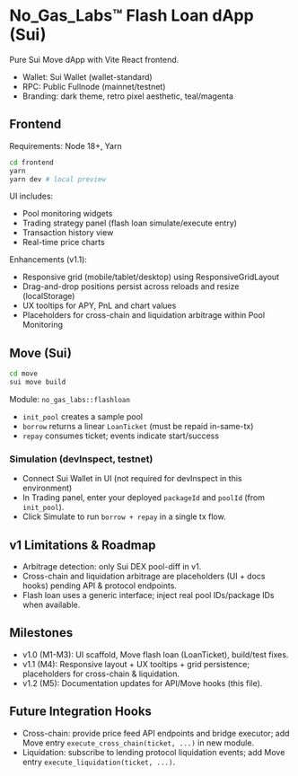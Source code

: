 # No_Gas_Labs™ Flash Loan dApp (Sui)

Pure Sui Move dApp with Vite React frontend.

- Wallet: Sui Wallet (wallet-standard)
- RPC: Public Fullnode (mainnet/testnet)
- Branding: dark theme, retro pixel aesthetic, teal/magenta

## Frontend

Requirements: Node 18+, Yarn

```bash
cd frontend
yarn
yarn dev # local preview
```

UI includes:
- Pool monitoring widgets
- Trading strategy panel (flash loan simulate/execute entry)
- Transaction history view
- Real-time price charts

Enhancements (v1.1):
- Responsive grid (mobile/tablet/desktop) using ResponsiveGridLayout
- Drag-and-drop positions persist across reloads and resize (localStorage)
- UX tooltips for APY, PnL and chart values
- Placeholders for cross-chain and liquidation arbitrage within Pool Monitoring

## Move (Sui)

```bash
cd move
sui move build
```

Module: `no_gas_labs::flashloan`
- `init_pool` creates a sample pool
- `borrow` returns a linear `LoanTicket` (must be repaid in-same-tx)
- `repay` consumes ticket; events indicate start/success

### Simulation (devInspect, testnet)
- Connect Sui Wallet in UI (not required for devInspect in this environment)
- In Trading panel, enter your deployed `packageId` and `poolId` (from `init_pool`).
- Click Simulate to run `borrow + repay` in a single tx flow.

## v1 Limitations & Roadmap
- Arbitrage detection: only Sui DEX pool-diff in v1.
- Cross-chain and liquidation arbitrage are placeholders (UI + docs hooks) pending API & protocol endpoints.
- Flash loan uses a generic interface; inject real pool IDs/package IDs when available.

## Milestones
- v1.0 (M1-M3): UI scaffold, Move flash loan (LoanTicket), build/test fixes.
- v1.1 (M4): Responsive layout + UX tooltips + grid persistence; placeholders for cross-chain & liquidation.
- v1.2 (M5): Documentation updates for API/Move hooks (this file).

## Future Integration Hooks
- Cross-chain: provide price feed API endpoints and bridge executor; add Move entry `execute_cross_chain(ticket, ...)` in new module.
- Liquidation: subscribe to lending protocol liquidation events; add Move entry `execute_liquidation(ticket, ...)`.